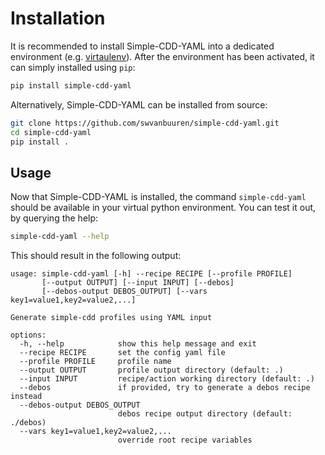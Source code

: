 # Installation

It is recommended to install Simple-CDD-YAML into a dedicated environment (e.g.
[virtaulenv](https://github.com/pypa/virtualenv)). After the environment has been activated, it can simply installed using `pip`:

```bash
pip install simple-cdd-yaml
``` 

Alternatively, Simple-CDD-YAML can be installed from source:

```bash
git clone https://github.com/swvanbuuren/simple-cdd-yaml.git
cd simple-cdd-yaml
pip install .
```

## Usage

Now that Simple-CDD-YAML is installed, the command `simple-cdd-yaml` should be
available in your virtual python environment. You can test it out, by querying
the help:

```bash
simple-cdd-yaml --help
```

This should result in the following output:

```console
usage: simple-cdd-yaml [-h] --recipe RECIPE [--profile PROFILE] 
       [--output OUTPUT] [--input INPUT] [--debos] 
       [--debos-output DEBOS_OUTPUT] [--vars key1=value1,key2=value2,...]

Generate simple-cdd profiles using YAML input

options:
  -h, --help            show this help message and exit
  --recipe RECIPE       set the config yaml file
  --profile PROFILE     profile name
  --output OUTPUT       profile output directory (default: .)
  --input INPUT         recipe/action working directory (default: .)
  --debos               if provided, try to generate a debos recipe instead
  --debos-output DEBOS_OUTPUT
                        debos recipe output directory (default: ./debos)
  --vars key1=value1,key2=value2,...
                        override root recipe variables
```
